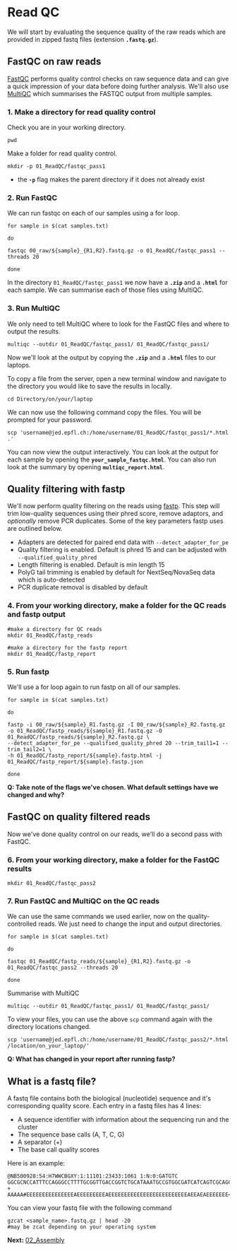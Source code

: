 # Read QC
We will start by evaluating the sequence quality of the raw reads which are provided in zipped fastq files (extension **`.fastq.gz`**).

## FastQC on raw reads
[FastQC](https://anaconda.org/bioconda/fastqc) performs quality control checks on raw sequence data and can give a quick impression of your data before doing further analysis. We'll also use [MultiQC](https://anaconda.org/bioconda/multiqc) which summarises the FASTQC output from multiple samples.

### 1. Make a directory for read quality control

Check you are in your working directory.
```
pwd
```
Make a folder for read quality control.
```
mkdir -p 01_ReadQC/fastqc_pass1
```
* the **`-p`** flag makes the parent directory if it does not already exist

### 2. Run FastQC
We can run fastqc on each of our samples using a for loop.

```
for sample in $(cat samples.txt)

do

fastqc 00_raw/${sample}_{R1,R2}.fastq.gz -o 01_ReadQC/fastqc_pass1 --threads 20

done
```
In the directory `01_ReadQC/fastqc_pass1` we now have a **`.zip`** and a **`.html`** for each sample. We can summarise each of those files using MultiQC.

### 3. Run MultiQC
We only need to tell MultiQC where to look for the FastQC files and where to output the results.
```
multiqc --outdir 01_ReadQC/fastqc_pass1/ 01_ReadQC/fastqc_pass1/
```
Now we'll look at the output by copying the **`.zip`** and a **`.html`** files to our laptops.

To copy a file from the server, open a new terminal window and navigate to the directory you would like to save the results in locally.
```
cd Directory/on/your/laptop
```
We can now use the following command copy the files. You will be prompted for your password.
```
scp 'username@jed.epfl.ch:/home/username/01_ReadQC/fastqc_pass1/*.html .'
```

You can now view the output interactively. You can look at the output for each sample by opening the **`your_sample_fastqc.html`**. You can also run look at the summary by opening **`multiqc_report.html`**.

## Quality filtering with fastp
We'll now perform quality filtering on the reads using [fastp](https://github.com/OpenGene/fastp#adapters). This step will trim low-quality sequences using their phred score, remove adaptors, and _optionally_ remove PCR duplicates. Some of the key parameters fastp uses are outlined below.

* Adapters are detected for paired end data with `--detect_adapter_for_pe`
* Quality filtering is enabled. Default is phred 15 and can be adjusted with `--qualified_quality_phred`
* Length filtering is enabled. Default is min length 15
* PolyG tail trimming is enabled by default for NextSeq/NovaSeq data which is auto-detected
* PCR duplicate removal is disabled by default 

### 4. From your working directory, make a folder for the QC reads and fastp output

```
#make a directory for QC reads
mkdir 01_ReadQC/fastp_reads

#make a directory for the fastp report
mkdir 01_ReadQC/fastp_report
```
### 5. Run fastp

We'll use a for loop again to run fastp on all of our samples.

```
for sample in $(cat samples.txt)

do

fastp -i 00_raw/${sample}_R1.fastq.gz -I 00_raw/${sample}_R2.fastq.gz -o 01_ReadQC/fastp_reads/${sample}_R1.fastq.gz -O 01_ReadQC/fastp_reads/${sample}_R2.fastq.gz \
--detect_adapter_for_pe --qualified_quality_phred 20 --trim_tail1=1 --trim_tail2=1 \
-h 01_ReadQC/fastp_report/${sample}.fastp.html -j 01_ReadQC/fastp_report/${sample}.fastp.json

done
```

**Q: Take note of the flags we've chosen. What default settings have we changed and why?**

## FastQC on quality filtered reads
Now we've done quality control on our reads, we'll do a second pass with FastQC.

### 6. From your working directory, make a folder for the FastQC results
```
mkdir 01_ReadQC/fastqc_pass2
```

### 7. Run FastQC and MultiQC on the QC reads
We can use the same commands we used earlier, now on the quality-controlled reads.  We just need to change the input and output directories.

```
for sample in $(cat samples.txt)

do

fastqc 01_ReadQC/fastp_reads/${sample}_{R1,R2}.fastq.gz -o 01_ReadQC/fastqc_pass2 --threads 20

done
```
Summarise with MultiQC
```
multiqc --outdir 01_ReadQC/fastqc_pass1/ 01_ReadQC/fastqc_pass1/
```
To view your files, you can use the above `scp` command again with the directory locations changed.
```
scp 'username@jed.epfl.ch:/home/username/01_ReadQC/fastqc_pass2/*.html /location/on_your_laptop/'
```

**Q: What has changed in your report after running fastp?**

## What is a fastq file?
A fastq file contains both the biological (nucleotide) sequence and it's corresponding quality score. Each entry in a fastq files has 4 lines:

* A sequence identifier with information about the sequencing run and the cluster
* The sequence base calls (A, T, C, G)
* A separator (+)
* The base call quality scores

Here is an example:

```
@NB500928:54:H7WWCBGXY:1:11101:23433:1061 1:N:0:GATGTC
GGCGCNCCATTTCCAGGGCCTTTTGCGGTTGACCGGTCTGCATAAATGCCGTGGCGATCATCAGTCGCAGCTTCGGGTCCAGCTCCCGGCCCTGGTACAGGTTTTCGTGATCGGTCCAGTGCTGTGCCGCACCCTCGAAATCCTCTTGTTC
+
AAAAA#EEEEEEEEEEEEEEEAEEEEEEEEEAEEEEEEEEEEEEEEEEEEEEEEEEEAEEAEAEEEEEEE<AEAEEEEEEEEEEEE<EEE<EEEEEAEEEE<AEAAAAEAAA<AEA<<AEAAAAEEA<<6/<<AAEEA/E/AAEA<EEE//
```

You can view your fastq file with the following command

```
gzcat <sample_name>.fastq.gz | head -20
#may be zcat depending on your operating system
```

**Next:** [02_Assembly](02_Assembly.md)